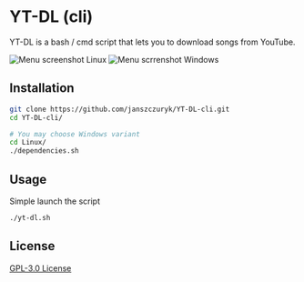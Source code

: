 # YT-DL (cli)

YT-DL is a bash / cmd script that lets you to download songs from YouTube.

![Menu screenshot Linux](https://i.imgur.com/2s2nK8i.png)
![Menu scrrenshot Windows](https://i.imgur.com/YhJDz43.png)

## Installation

```bash
git clone https://github.com/janszczuryk/YT-DL-cli.git
cd YT-DL-cli/

# You may choose Windows variant
cd Linux/
./dependencies.sh
```

## Usage

Simple launch the script
```bash
./yt-dl.sh
```

## License
[GPL-3.0 License](https://www.gnu.org/licenses/gpl-3.0.html)
